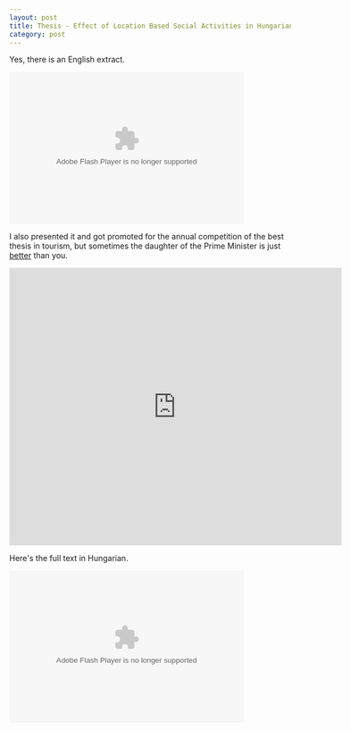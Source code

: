 ```yaml
---
layout: post
title: Thesis - Effect of Location Based Social Activities in Hungarian Tourism
category: post
---
```

Yes, there is an English extract.

<div><object classid="clsid:D27CDB6E-AE6D-11cf-96B8-444553540000" style="width: 420px; height: 272px;" id="ed33b1f7-5881-d671-1a5d-3fbd51950e3e"><param name="movie" value="http://static.issuu.com/webembed/viewers/style1/v2/IssuuReader.swf?mode=mini&amp;backgroundColor=%23222222&amp;documentId=120115095227-b7236e3b02f5438584a99a04c92099f9" /><param name="allowfullscreen" value="true" /><param name="menu" value="false" /><param name="wmode" value="transparent" /><embed src="http://static.issuu.com/webembed/viewers/style1/v2/IssuuReader.swf" type="application/x-shockwave-flash" allowfullscreen="true" menu="false" wmode="transparent" style="width: 420px; height: 272px;" flashvars="mode=mini&amp;backgroundColor=%23222222&amp;documentId=120115095227-b7236e3b02f5438584a99a04c92099f9" /></object></div>

I also presented it and got promoted for the annual competition of the best thesis in tourism, but sometimes the daughter of the Prime Minister is just [better](http://444.hu/2013/05/10/csak-az-orban-rahe-palyazatanak-ertekelese-nyilvanos/) than you.

<div style="width: 595px;" id="__ss_11138566"><iframe src="http://www.slideshare.net/slideshow/embed_code/11138566" width="595" height="497" frameborder="0" marginwidth="0" marginheight="0" scrolling="no"></iframe></div>

Here's the full text in Hungarian.

<div><object classid="clsid:D27CDB6E-AE6D-11cf-96B8-444553540000" style="width: 420px; height: 272px;" id="4e736efc-389a-11c2-bbfe-385f7e5acfaf"><param name="movie" value="http://static.issuu.com/webembed/viewers/style1/v2/IssuuReader.swf?mode=mini&amp;backgroundColor=%23222222&amp;documentId=120130172845-438e62ce9a1c4343acfbbbf71472a026" /><param name="allowfullscreen" value="true" /><param name="menu" value="false" /><param name="wmode" value="transparent" /><embed src="http://static.issuu.com/webembed/viewers/style1/v2/IssuuReader.swf" type="application/x-shockwave-flash" allowfullscreen="true" menu="false" wmode="transparent" style="width: 420px; height: 272px;" flashvars="mode=mini&amp;backgroundColor=%23222222&amp;documentId=120130172845-438e62ce9a1c4343acfbbbf71472a026" /></object></div>
